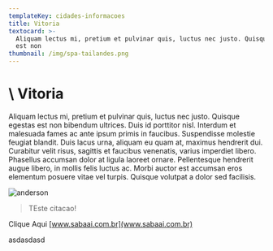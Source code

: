 ```yaml
---
templateKey: cidades-informacoes
title: Vitoria
textocard: >-
  Aliquam lectus mi, pretium et pulvinar quis, luctus nec justo. Quisque egestas
  est non
thumbnail: /img/spa-tailandes.png
---
```

# \    Vitoria

Aliquam lectus mi, pretium et pulvinar quis, luctus nec justo. Quisque egestas est non bibendum ultrices. Duis id porttitor nisl. Interdum et malesuada fames ac ante ipsum primis in faucibus. Suspendisse molestie feugiat blandit. Duis lacus urna, aliquam eu quam at, maximus hendrerit dui. Curabitur velit risus, sagittis et faucibus venenatis, varius imperdiet libero. Phasellus accumsan dolor at ligula laoreet ornare. Pellentesque hendrerit augue libero, in mollis felis luctus ac. Morbi auctor est accumsan eros elementum posuere vitae vel turpis. Quisque volutpat a dolor sed facilisis.

![anderson](/img/marcicano.jpg "Anderson! ")

>  TEste citacao!

Clique Aqui [www.sabaai.com.br](www.sabaai.com.br)

asdasdasd
